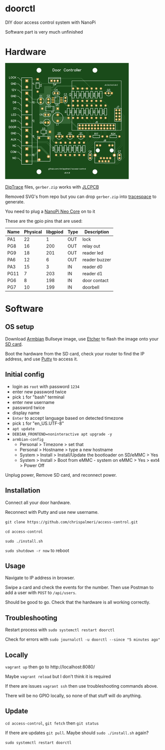 # doorctl

DIY door access control system with NanoPi

Software part is very much unfinished

<!--

order spare inventory parts

board changes:
  put 12V at the top, move lock?
  you meant to widen lock trace
  you could make the JLCJLC text bigger
  and the github text
  any way to get the resistor designators readable? smaller?
  upsidedown ethernet kinda bugs me

python
  update docs
  totp

-->

# Hardware

![Board picture](board/images/top.png)

[DipTrace][1] files, `gerber.zip` works with [JLCPCB][2]

Removed SVG's from repo but you can drop `gerber.zip` into [tracespace][3] to generate.

You need to plug a [NanoPi Neo Core][4] on to it

  [1]: https://diptrace.com/
  [2]: https://jlcpcb.com/
  [3]: https://tracespace.io/view/
  [4]: https://www.friendlyarm.com/index.php?route=product/product&path=69&product_id=212

These are the gpio pins that are used:

Name | Physical | libgpiod | Type | Description
---  | ---      | ---      | ---  | ---
PA1  | 22       | 1        | OUT  | lock
PG8  | 16       | 200      | OUT  | relay out
PG9  | 18       | 201      | OUT  | reader led
PA6  | 12       | 6        | OUT  | reader buzzer
PA3  | 15       | 3        | IN   | reader d0
PG11 | 7        | 203      | IN   | reader d1
PG6  | 8        | 198      | IN   | door contact
PG7  | 10       | 199      | IN   | doorbell

# Software

## OS setup

Download [Armbian][5] Bullseye image, use [Etcher][6] to flash the image onto your [SD card][7].

Boot the hardware from the SD card, check your router to find the IP address, and use [Putty][8] to access it.

  [5]: https://www.armbian.com/nanopi-neo/
  [6]: https://www.balena.io/etcher/
  [7]: https://shop.sandisk.com/store/sdiskus/en_US/pd/productID.5163153100/SanDisk-Ultra-microSDXC-UHSI-Card-32GB-A1C10U1
  [8]: https://www.chiark.greenend.org.uk/~sgtatham/putty/latest.html

## Initial config

* login as `root` with password `1234`
* enter new password twice
* pick `1` for "bash" terminal
* enter new username
* password twice
* display name
* `Enter` to accept language based on detected timezone
* pick `1` for "en_US.UTF-8"
* `apt update`
* `DEBIAN_FRONTEND=noninteractive apt upgrade -y`
* `armbian-config`
    * Personal > Timezone > set that
    * Personal > Hostname > type a new hostname
    * System > Install > Install/Update the bootloader on SD/eMMC > Yes
    * System > Install > Boot from eMMC - system on eMMC > Yes > ext4 > Power Off

Unplug power, Remove SD card, and reconnect power.

<!--
I think you could then reuse the SD card on additional boards
and only need to do the hostname, bootloader, eMMC steps
-->

## Installation

Connect all your door hardware.

Reconnect with Putty and use new username.

`git clone https://github.com/chrispalmeri/access-control.git`

`cd access-control`

`sudo ./install.sh`

`sudo shutdown -r now` to reboot

## Usage

Navigate to IP address in browser.

<!--
If events shows wrong contact status and wiegand readding errors

remote in `nano access-control/code/config.py`
change pin numbers to correct ones for your board
Ctrl+S, Ctrl+X
`sudo systemctl restart doorctl`

I think it has the 60 sec websocket hang when stopping again
just wait a minute and then it is good
-->

Swipe a card and check the events for the number. Then use Postman to add a user with `POST` to `/api/users`.

Should be good to go. Check that the hardware is all working correctly.

## Troubleshooting

Restart process with `sudo systemctl restart doorctl`

Check for errors with `sudo journalctl -u doorctl --since "5 minutes ago"`

## Locally

`vagrant up` then go to http://localhost:8080/

Maybe `vagrant reload` but I don't think it is required

<!--
if you `vagrnat halt` and `vagrant up` you might have to `vagrant ssh` and `sudo systemctl restart doorctl`
seems like the wait for vagrant shared folder to mount might not actually be waiting
-->

If there are issues `vagrant ssh` then use troubleshooting commands above.

There will be no GPIO locally, so none of that stuff will do anything.

## Update

`cd access-control`, `git fetch` then `git status`

If there are updates `git pull`. Maybe should `sudo ./install.sh` again?

`sudo systemctl restart doorctl`
